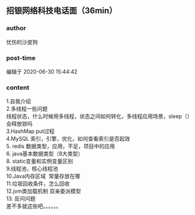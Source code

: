 ## 招银网络科技电话面（36min）
### author 
忧伤的沙皮狗
### post-time 

编辑于  2020-06-30 15:44:42
### content 
<div class="post-topic-des nc-post-content">
 <div>
  1.自我介绍
 </div>
 <div>
  2.多线程一些问题
 </div>
 <div>
  线程状态，什么时候用多线程，状态之间如何转化，多线程应用场景，sleep（）会释放锁吗
 </div>
 <div>
  3.HashMap put过程
 </div>
 <div>
  4.MySQL 索引，引擎，优化，如何查看索引是否起效
 </div>
 <div>
  5. redis 数据类型，应用，不足，项目中的应用
 </div>
 <div>
  6. java基本数据类型（8大类型）
 </div>
 <div>
  8. static变量和实例变量区别
 </div>
 <div>
  9.线程池，核心线程池
 </div>
 <div>
  10.Java内存区域  常量存放在哪
 </div>
 <div>
  11.垃圾回收条件，怎么回收
 </div>
 <div>
  12.jvm类加载机制 双亲委派模型
 </div>
 <div>
  13. 反问问题
 </div>
 <div>
  差不多就这些吧。。。。。。
 </div>
</div>

